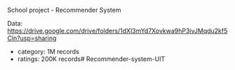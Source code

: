 School project - Recommender System 

Data: https://drive.google.com/drive/folders/1dXl3mYd7Xovkwa9hP3ivJMqdu2kf5Cln?usp=sharing
 - category: 1M records
 - ratings: 200K records# Recommender-system-UIT
